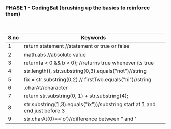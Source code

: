 ### PHASE 1 - CodingBat (brushing up the basics to reinforce them)
<br>

| S.no    | Keywords |
| --------| -------- |
| 1 | return statement //statement or true or false |
| 2  | math.abs //absolute value |
| 3  |return(a < 0 && b < 0); //returns true whenever its true   |
| 4  |str.length(), str.substring(0,3).equals("not")//string|
| 5  |fix = str.substring(0,2) // firstTwo.equals("hi")//string|
|6|.charAt//character|
|7|return str.substring(0, 1) + str.substring(4);|
|8|str.substring(1,3).equals("ix"))/substring start at 1 and end just before 3|
|9|str.charAt(0)=='o')//difference between " and '|
